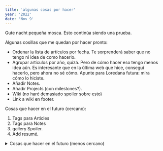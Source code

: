 ```yaml
---
title: 'algunas cosas por hacer'
year: '2022'
date: 'Nov 9'
---
```


Gute nacht pequeña mosca. Esto continúa siendo una prueba.

Algunas cosillas que me quedan por hacer pronto:

* Ordenar la lista de artículos por fecha. Te sorprenderá saber que no tengo ni idea de como hacerlo.
* Agrupar artículos por año, quizá. Pero de cómo hacer eso tengo menos idea aún. Es interesante que en la última web que hice, conseguí hacerlo, pero ahora no sé cómo. Apunte para Loredana futura: mira cómo lo hiciste.
* Añadir Notes.
* Añadir Projects (con milestones?).
* Wiki (no haré demasiado spoiler sobre esto)
* Link a wiki en footer.

Cosas que hacer en el futuro (cercano):
1. Tags para Articles
2. Tags para Notes
3. <s>gallery</s> Spoiler.
4. Add resumé.

<details> 
<summary>Cosas que hacer en el futuro (menos cercano)</summary>
  ¡Ojo que te haces spoiler!
</details>
